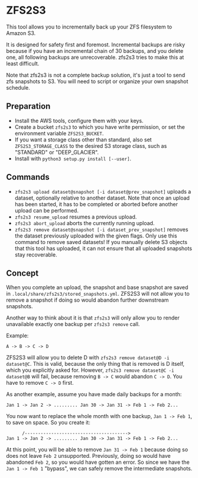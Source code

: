 # ZFS2S3

This tool allows you to incrementally back up your ZFS filesystem to Amazon S3.

It is designed for safety first and foremost. Incremental backups are risky because
if you have an incremental chain of 30 backups, and you delete one, all following backups
are unrecoverable. zfs2s3 tries to make this at least difficult.

Note that zfs2s3 is not a complete backup solution, it's just a tool to send zfs
snapshots to S3. You will need to script or organize your own snapshot schedule.

## Preparation

- Install the AWS tools, configure them with your keys.
- Create a bucket `zfs2s3` to which you have write permission,
  or set the environment variable `ZFS2S3_BUCKET`.
- If you want a storage class other than standard, also set `ZFS2S3_STORAGE_CLASS` to
  the desired S3 storage class, such as "STANDARD" or "DEEP_GLACIER".
- Install with `python3 setup.py install [--user]`.

## Commands

- `zfs2s3 upload dataset@snapshot [-i dataset@prev_snapshot]` uploads a dataset, optionally
  relative to another dataset.
  Note that once an upload has been started, it has to be completed or aborted
  before another upload can be performed.
- `zfs2s3 resume_upload` resumes a previous upload.
- `zfs2s3 abort_upload` aborts the currently running upload.
- `zfs2s3 remove dataset@snapshot [-i dataset_prev_snapshot]` removes the dataset previously
  uploaded with the given flags.
  Only use this command to remove saved datasets! If you manually delete S3 objects that
  this tool has uploaded, it can not ensure that all uploaded snapshots stay recoverable.

## Concept

When you complete an upload, the snapshot and base snapshot are saved in
`.local/share/zfs2s3/stored_snapshots.yml`. ZFS2S3 will not allow you to remove a snapshot
if doing so would abandon further downstream snapshots.

Another way to think about it is that `zfs2s3` will only allow you to render unavailable
exactly one backup per `zfs2s3 remove` call.

Example:

    A -> B -> C -> D

ZFS2S3 will allow you to delete D with `zfs2s3 remove dataset@D -i dataset@C`. This is valid,
because the only thing that is removed is D itself, which you explicitly asked for. However,
`zfs2s3 remove dataset@C -i dataset@B` will fail, because removing `B -> C` would abandon
`C -> D`. You have to remove `C -> D` first.

As another example, assume you have made daily backups for a month:

    Jan 1 -> Jan 2 -> ......... Jan 30 -> Jan 31 -> Feb 1 -> Feb 2...

You now want to replace the whole month with one backup, `Jan 1 -> Feb 1`, to save on space.
So you create it:

          /--------------------------------------->
    Jan 1 -> Jan 2 -> ......... Jan 30 -> Jan 31 -> Feb 1 -> Feb 2...

At this point, you will be able to remove `Jan 31 -> Feb 1` because doing so does not
leave `Feb 2` unsupported. Previously, doing so would have abandoned `Feb 2`, so you would
have gotten an error. So since we have the `Jan 1 -> Feb 1` "bypass", we can safely remove
the intermediate snapshots.
